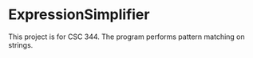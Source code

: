# ExpressionSimplifier
This project is for CSC 344. The program performs pattern matching on strings. 

